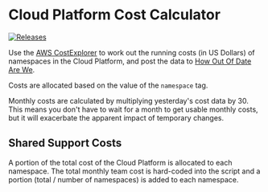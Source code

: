 # Cloud Platform Cost Calculator

[![Releases](https://img.shields.io/github/release/ministryofjustice/cloud-platform-cost-calculator/all.svg?style=flat-square)](https://github.com/ministryofjustice/cloud-platform-cost-calculator/releases)

Use the [AWS CostExplorer][cost explorer] to work out the running costs (in US
Dollars) of namespaces in the Cloud Platform, and post the data to [How Out Of
Date Are We][hoodaw].

Costs are allocated based on the value of the `namespace` tag.

Monthly costs are calculated by multiplying yesterday's cost data by 30. This
means you don't have to wait for a month to get usable monthly costs, but it
will exacerbate the apparent impact of temporary changes.

## Shared Support Costs

A portion of the total cost of the Cloud Platform is allocated to each namespace.
The total monthly team cost is hard-coded into the script and a portion (total
/ number of namespaces) is added to each namespace.

[hoodaw]: https://how-out-of-date-are-we.apps.live-1.cloud-platform.service.justice.gov.uk
[cost explorer]: https://aws.amazon.com/aws-cost-management/aws-cost-explorer/
